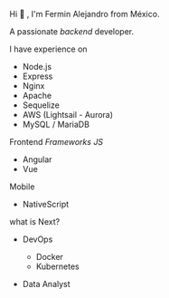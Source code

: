 Hi :vulcan_salute: , I'm Fermin Alejandro from México.

A passionate *backend* developer.

I have experience on

- Node.js
- Express
- Nginx
- Apache
- Sequelize
- AWS (Lightsail - Aurora)
- MySQL / MariaDB

Frontend
*Frameworks JS*
- Angular
- Vue

Mobile
- NativeScript

what is Next?

- DevOps
    - Docker
    - Kubernetes

- Data Analyst